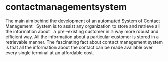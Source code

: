 # contactmanagementsystem
The main aim behind the development of an automated System of Contact Management    System  is to assist any organization to store and retrieve all the information about   a pre –existing customer in a way more robust and efficient way. All the information   about a particular customer is stored in a retrievable manner. The fascinating fact about   contact management system is that all the information about the contact can be made   available over  every single terminal at an affordable cost.
